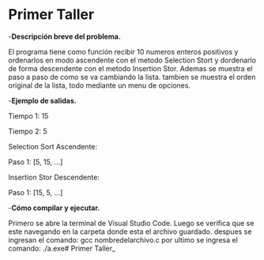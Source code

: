 # Primer Taller

-**Descripción breve del problema.**

El programa tiene como función recibir 10 numeros enteros positivos y ordenarlos en modo ascendente con el metodo Selection Stort y dordenarlo de forma descendente con el metodo Insertion Stor. Ademas se muestra el paso a paso de como se va cambiando la lista. tambien se muestra el orden original de la lista, todo mediante un menu de opciones.

-**Ejemplo de salidas.**

Tiempo 1: 15

Tiempo 2: 5

Selection Sort Ascendente:

Paso 1: [5, 15, ...]

Insertion Stor Descendente:

Paso 1: [15, 5, ...]


-**Cómo compilar y ejecutar.**

Primero se abre la terminal de Visual Studio Code. Luego se verifica que se este navegando en la carpeta donde esta el archivo guardado.
despues se ingresan el comando: gcc nombredelarchivo.c
por ultimo se ingresa el comando: ./a.exe# Primer  Taller_
